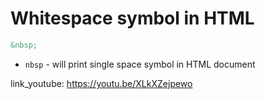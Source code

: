 # Whitespace symbol in HTML

```html
&nbsp;
```

- `nbsp` - will print single space symbol in HTML document


link_youtube: https://youtu.be/XLkXZejpewo

